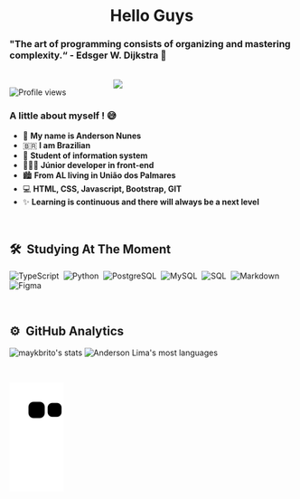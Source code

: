 <h1 align="center">Hello Guys</h1>
<h3> "The art of programming consists of organizing and mastering complexity.“ - Edsger W. Dijkstra 🚀 </h3>

<br>

<img align="right" src="https://raw.githubusercontent.com/gist/AndersonLima12/96fc7ed3e0040c8d4c488944f6168a6e/raw/57527588ce3f5cfd6fd5d98cd4dbc6ae5acf934f/githubcard.svg" width="320" /> 

<p align="left"> <img src="https://komarev.com/ghpvc/?username=AndersonLima12&color=yellow" alt="Profile views" /> </p>



### A little about myself ! 😅

- 🙆 **My name is Anderson Nunes**
- 🇧🇷 **I am Brazilian** 
- 🧠 **Student of information system** 
- 👨🏼‍💻 **Júnior developer in front-end**
- 🏙 **From AL living in União dos Palmares**
- 💻 **HTML, CSS, Javascript, Bootstrap, GIT**
- ✨ **Learning is continuous and there will always be a next level**

<br/>

## 🛠 &nbsp;Studying At The Moment

![TypeScript](https://img.shields.io/badge/-TypeScript-05122A?style=flat&logo=typescript)&nbsp;
![Python](https://img.shields.io/badge/-Python-05122A?style=flat&logo=python)&nbsp;
![PostgreSQL](https://img.shields.io/badge/-PostgreSQL-05122A?style=flat&logo=PostgreSQL)&nbsp;
![MySQL](https://img.shields.io/badge/-MySQL-05122A?style=flat&logo=mysql)&nbsp;
![SQL](https://img.shields.io/badge/-SQLite-05122A?style=flat&logo=SQLite)&nbsp;
![Markdown](https://img.shields.io/badge/-Markdown-05122A?style=flat&logo=markdown)&nbsp;
![Figma](https://img.shields.io/badge/-Figma-05122A?style=flat&logo=figma)&nbsp;

<br/>

## ⚙️ &nbsp;GitHub Analytics
<p align="left" margin="50em">
<img width="420em"  src="https://github-readme-stats.vercel.app/api?username=AndersonLima12&show_icons=true&theme=radical" alt="maykbrito's stats"/>
<img width="350em" src="https://github-readme-stats.vercel.app/api/top-langs/?username=AndersonLima12&layout=compact&theme=vue-dark" alt="Anderson Lima's most languages"/>
</p>

<br/>

![Snake animation](https://github.com/AndersonLima12/AndersonLima12/blob/output/github-contribution-grid-snake.svg)



<!--
## 👨‍💻 &nbsp;Knowledge in: 

#### Integrated Development Environment:

[![INTELLIJIDEA](https://img.shields.io/badge/IntelliJIDEA-000000.svg?style=for-the-badge&logo=intellij-idea&logoColor=white)](#)
[![NOTEPAD++](https://img.shields.io/badge/Notepad++-90E59A.svg?style=for-the-badge&logo=notepad%2B%2B&logoColor=black)](#)
[![VISUALSTUDIO](https://img.shields.io/badge/Visual_Studio-5C2D91?style=for-the-badge&logo=visual%20studio&logoColor=white)](#)


#### PC Settings:

[![Debian](https://img.shields.io/badge/Debian-A81D33?style=for-the-badge&logo=debian&logoColor=white)](#)
[![RAM](https://img.shields.io/badge/RAM-6GB-%230071C5.svg?&style=for-the-badge&logoColor=white)](#)
[![COREI5](https://img.shields.io/badge/Intel-Core_i5_10th-0071C5?style=for-the-badge&logo=intel&logoColor=white)](#)
[![NVIDIA 2GB](https://img.shields.io/badge/NVIDIA-930M-76B900?style=for-the-badge&logo=nvidia&logoColor=white)](#)

#### Operational System:

[![Windows](https://img.shields.io/badge/Windows-0078D6?style=for-the-badge&logo=windows&logoColor=white)](#)
[![Ubuntu](https://img.shields.io/badge/Ubuntu-E95420?style=for-the-badge&logo=ubuntu&logoColor=white)](#)
[![Debian](https://img.shields.io/badge/Debian-A81D33?style=for-the-badge&logo=debian&logoColor=white)](#)
[![Linux](https://img.shields.io/badge/Linux-yellow?style=for-the-badge&logo=linux&logoColor=white)](#)

#### Back-end:

[![MYSQL](https://img.shields.io/badge/MySQL-005C84?style=for-the-badge&logo=mysql&logoColor=white)](#)
[![NODEJS](https://img.shields.io/badge/Node.js-339933?style=for-the-badge&logo=nodedotjs&logoColor=white)](#)
[![PostgreSQL Badge](https://img.shields.io/badge/PostgreSQL-4169E1?logo=postgresql&logoColor=fff&style=for-the-badge)](#)
[![APACHE](https://img.shields.io/badge/Apache-D22128?style=for-the-badge&logo=Apache&logoColor=white)](#)
[![XAMPP](https://img.shields.io/badge/Xampp-F37623?style=for-the-badge&logo=xampp&logoColor=white)](#)

#### Front-end:

[![HTML5](https://img.shields.io/badge/HTML5-E34F26?style=for-the-badge&logo=html5&logoColor=white)](#)
[![CSS3](https://img.shields.io/badge/CSS3-1572B6?style=for-the-badge&logo=css3&logoColor=white)](#)
[![JAVASCRIPT](https://img.shields.io/badge/JavaScript-323330?style=for-the-badge&logo=javascript&logoColor=F7DF1E)](#)
[![REACT](https://img.shields.io/badge/React-20232A?style=for-the-badge&logo=react&logoColor=61DAFB)](#)
[![MATERIALUI](https://img.shields.io/badge/Material%20UI-007FFF?style=for-the-badge&logo=mui&logoColor=white)](#)
[![SASS](https://img.shields.io/badge/Sass-CC6699?style=for-the-badge&logo=sass&logoColor=white)](#)
[![BOOSTRAP](https://img.shields.io/badge/Bootstrap-563D7C?style=for-the-badge&logo=bootstrap&logoColor=white)](#)
[![GIT](https://img.shields.io/badge/GIT-E44C30?style=for-the-badge&logo=git&logoColor=white)](#)
[![NPM](https://img.shields.io/badge/npm-CB3837?style=for-the-badge&logo=npm&logoColor=white)](#)
[![YARN](https://img.shields.io/badge/Yarn-2C8EBB?style=for-the-badge&logo=yarn&logoColor=white)](#)


-->


